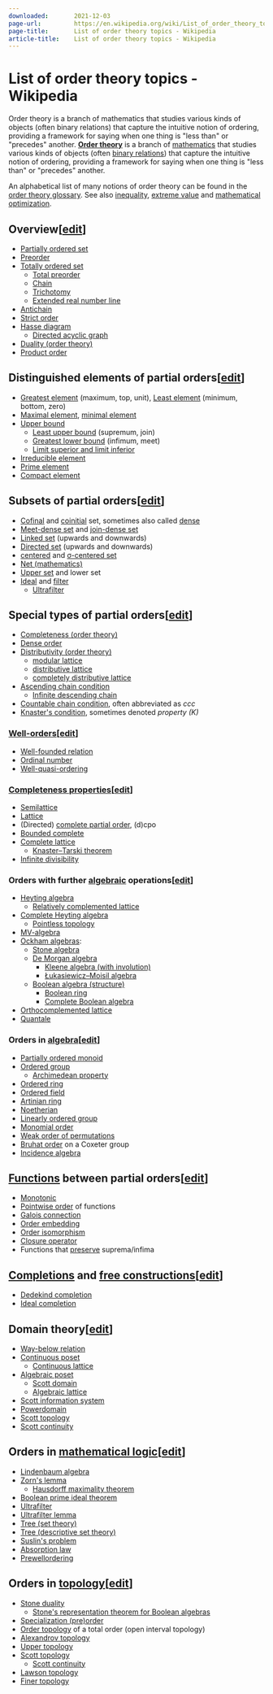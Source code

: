 ```yaml
---
downloaded:       2021-12-03
page-url:         https://en.wikipedia.org/wiki/List_of_order_theory_topics
page-title:       List of order theory topics - Wikipedia
article-title:    List of order theory topics - Wikipedia
---
```

# List of order theory topics - Wikipedia

Order theory is a branch of mathematics that studies various kinds of objects (often binary relations) that capture the intuitive notion of ordering, providing a framework for saying when one thing is "less than" or "precedes" another.
__[Order theory][1]__ is a branch of [mathematics][2] that studies various kinds of objects (often [binary relations][3]) that capture the intuitive notion of ordering, providing a framework for saying when one thing is "less than" or "precedes" another.

An alphabetical list of many notions of order theory can be found in the [order theory glossary][4]. See also [inequality][5], [extreme value][6] and [mathematical optimization][7].

## Overview\[[edit][8]\]

-   [Partially ordered set][9]
-   [Preorder][10]
-   [Totally ordered set][11]
    -   [Total preorder][12]
    -   [Chain][13]
    -   [Trichotomy][14]
    -   [Extended real number line][15]
-   [Antichain][16]
-   [Strict order][17]
-   [Hasse diagram][18]
    -   [Directed acyclic graph][19]
-   [Duality (order theory)][20]
-   [Product order][21]

## Distinguished elements of partial orders\[[edit][22]\]

-   [Greatest element][23] (maximum, top, unit), [Least element][24] (minimum, bottom, zero)
-   [Maximal element][25], [minimal element][26]
-   [Upper bound][27]
    -   [Least upper bound][28] (supremum, join)
    -   [Greatest lower bound][29] (infimum, meet)
    -   [Limit superior and limit inferior][30]
-   [Irreducible element][31]
-   [Prime element][32]
-   [Compact element][33]

## Subsets of partial orders\[[edit][34]\]

-   [Cofinal][35] and [coinitial][36] set, sometimes also called [dense][37]
-   [Meet-dense set][38] and [join-dense set][39]
-   [Linked set][40] (upwards and downwards)
-   [Directed set][41] (upwards and downwards)
-   [centered][42] and [σ-centered set][43]
-   [Net (mathematics)][44]
-   [Upper set][45] and lower set
-   [Ideal][46] and [filter][47]
    -   [Ultrafilter][48]

## Special types of partial orders\[[edit][49]\]

-   [Completeness (order theory)][50]
-   [Dense order][51]
-   [Distributivity (order theory)][52]
    -   [modular lattice][53]
    -   [distributive lattice][54]
    -   [completely distributive lattice][55]
-   [Ascending chain condition][56]
    -   [Infinite descending chain][57]
-   [Countable chain condition][58], often abbreviated as *ccc*
-   [Knaster's condition][59], sometimes denoted *property (K)*

### [Well-orders][60]\[[edit][61]\]

-   [Well-founded relation][62]
-   [Ordinal number][63]
-   [Well-quasi-ordering][64]

### [Completeness properties][65]\[[edit][66]\]

-   [Semilattice][67]
-   [Lattice][68]
-   (Directed) [complete partial order][69], (d)cpo
-   [Bounded complete][70]
-   [Complete lattice][71]
    -   [Knaster–Tarski theorem][72]
-   [Infinite divisibility][73]

### Orders with further [algebraic][74] operations\[[edit][75]\]

-   [Heyting algebra][76]
    -   [Relatively complemented lattice][77]
-   [Complete Heyting algebra][78]
    -   [Pointless topology][79]
-   [MV-algebra][80]
-   [Ockham algebras][81]:
    -   [Stone algebra][82]
    -   [De Morgan algebra][83]
        -   [Kleene algebra (with involution)][84]
        -   [Łukasiewicz–Moisil algebra][85]
    -   [Boolean algebra (structure)][86]
        -   [Boolean ring][87]
        -   [Complete Boolean algebra][88]
-   [Orthocomplemented lattice][89]
-   [Quantale][90]

### Orders in [algebra][91]\[[edit][92]\]

-   [Partially ordered monoid][93]
-   [Ordered group][94]
    -   [Archimedean property][95]
-   [Ordered ring][96]
-   [Ordered field][97]
-   [Artinian ring][98]
-   [Noetherian][99]
-   [Linearly ordered group][100]
-   [Monomial order][101]
-   [Weak order of permutations][102]
-   [Bruhat order][103] on a Coxeter group
-   [Incidence algebra][104]

## [Functions][105] between partial orders\[[edit][106]\]

-   [Monotonic][107]
-   [Pointwise order][108] of functions
-   [Galois connection][109]
-   [Order embedding][110]
-   [Order isomorphism][111]
-   [Closure operator][112]
-   Functions that [preserve][113] suprema/infima

## [Completions][114] and [free constructions][115]\[[edit][116]\]

-   [Dedekind completion][117]
-   [Ideal completion][118]

## Domain theory\[[edit][119]\]

-   [Way-below relation][120]
-   [Continuous poset][121]
    -   [Continuous lattice][122]
-   [Algebraic poset][123]
    -   [Scott domain][124]
    -   [Algebraic lattice][125]
-   [Scott information system][126]
-   [Powerdomain][127]
-   [Scott topology][128]
-   [Scott continuity][129]

## Orders in [mathematical logic][130]\[[edit][131]\]

-   [Lindenbaum algebra][132]
-   [Zorn's lemma][133]
    -   [Hausdorff maximality theorem][134]
-   [Boolean prime ideal theorem][135]
-   [Ultrafilter][136]
-   [Ultrafilter lemma][137]
-   [Tree (set theory)][138]
-   [Tree (descriptive set theory)][139]
-   [Suslin's problem][140]
-   [Absorption law][141]
-   [Prewellordering][142]

## Orders in [topology][143]\[[edit][144]\]

-   [Stone duality][145]
    -   [Stone's representation theorem for Boolean algebras][146]
-   [Specialization (pre)order][147]
-   [Order topology][148] of a total order (open interval topology)
-   [Alexandrov topology][149]
-   [Upper topology][150]
-   [Scott topology][151]
    -   [Scott continuity][152]
-   [Lawson topology][153]
-   [Finer topology][154]

[1]: https://en.wikipedia.org/wiki/Order_theory "Order theory"
[2]: https://en.wikipedia.org/wiki/Mathematics "Mathematics"
[3]: https://en.wikipedia.org/wiki/Binary_relation "Binary relation"
[4]: https://en.wikipedia.org/wiki/Order_theory_glossary "Order theory glossary"
[5]: https://en.wikipedia.org/wiki/Inequality_(mathematics) "Inequality (mathematics)"
[6]: https://en.wikipedia.org/wiki/Extreme_value "Extreme value"
[7]: https://en.wikipedia.org/wiki/Mathematical_optimization "Mathematical optimization"
[8]: https://en.wikipedia.org/w/index.php?title=List_of_order_theory_topics&action=edit&section=1 "Edit section: Overview"
[9]: https://en.wikipedia.org/wiki/Partially_ordered_set "Partially ordered set"
[10]: https://en.wikipedia.org/wiki/Preorder "Preorder"
[11]: https://en.wikipedia.org/wiki/Totally_ordered_set "Totally ordered set"
[12]: https://en.wikipedia.org/wiki/Total_preorder "Total preorder"
[13]: https://en.wikipedia.org/wiki/Chain_(order_theory) "Chain (order theory)"
[14]: https://en.wikipedia.org/wiki/Trichotomy_(mathematics) "Trichotomy (mathematics)"
[15]: https://en.wikipedia.org/wiki/Extended_real_number_line "Extended real number line"
[16]: https://en.wikipedia.org/wiki/Antichain "Antichain"
[17]: https://en.wikipedia.org/wiki/Strict_order "Strict order"
[18]: https://en.wikipedia.org/wiki/Hasse_diagram "Hasse diagram"
[19]: https://en.wikipedia.org/wiki/Directed_acyclic_graph "Directed acyclic graph"
[20]: https://en.wikipedia.org/wiki/Duality_(order_theory) "Duality (order theory)"
[21]: https://en.wikipedia.org/wiki/Product_order "Product order"
[22]: https://en.wikipedia.org/w/index.php?title=List_of_order_theory_topics&action=edit&section=2 "Edit section: Distinguished elements of partial orders"
[23]: https://en.wikipedia.org/wiki/Greatest_element "Greatest element"
[24]: https://en.wikipedia.org/wiki/Least_element "Least element"
[25]: https://en.wikipedia.org/wiki/Maximal_element "Maximal element"
[26]: https://en.wikipedia.org/wiki/Minimal_element "Minimal element"
[27]: https://en.wikipedia.org/wiki/Upper_bound "Upper bound"
[28]: https://en.wikipedia.org/wiki/Least_upper_bound "Least upper bound"
[29]: https://en.wikipedia.org/wiki/Greatest_lower_bound "Greatest lower bound"
[30]: https://en.wikipedia.org/wiki/Limit_superior_and_limit_inferior "Limit superior and limit inferior"
[31]: https://en.wikipedia.org/w/index.php?title=Irreducible_element_(order_theory)&action=edit&redlink=1 "Irreducible element (order theory) (page does not exist)"
[32]: https://en.wikipedia.org/w/index.php?title=Prime_element_(order_theory)&action=edit&redlink=1 "Prime element (order theory) (page does not exist)"
[33]: https://en.wikipedia.org/wiki/Compact_element "Compact element"
[34]: https://en.wikipedia.org/w/index.php?title=List_of_order_theory_topics&action=edit&section=3 "Edit section: Subsets of partial orders"
[35]: https://en.wikipedia.org/wiki/Cofinal_(mathematics) "Cofinal (mathematics)"
[36]: https://en.wikipedia.org/wiki/Cofinal_(mathematics) "Cofinal (mathematics)"
[37]: https://en.wikipedia.org/wiki/Cofinal_(mathematics) "Cofinal (mathematics)"
[38]: https://en.wikipedia.org/w/index.php?title=Meet-dense_set&action=edit&redlink=1 "Meet-dense set (page does not exist)"
[39]: https://en.wikipedia.org/w/index.php?title=Join-dense_set&action=edit&redlink=1 "Join-dense set (page does not exist)"
[40]: https://en.wikipedia.org/wiki/Linked_set "Linked set"
[41]: https://en.wikipedia.org/wiki/Directed_set "Directed set"
[42]: https://en.wikipedia.org/wiki/Centered_set "Centered set"
[43]: https://en.wikipedia.org/wiki/Centered_set "Centered set"
[44]: https://en.wikipedia.org/wiki/Net_(mathematics) "Net (mathematics)"
[45]: https://en.wikipedia.org/wiki/Upper_set "Upper set"
[46]: https://en.wikipedia.org/wiki/Ideal_(order_theory) "Ideal (order theory)"
[47]: https://en.wikipedia.org/wiki/Filter_(mathematics) "Filter (mathematics)"
[48]: https://en.wikipedia.org/wiki/Ultrafilter "Ultrafilter"
[49]: https://en.wikipedia.org/w/index.php?title=List_of_order_theory_topics&action=edit&section=4 "Edit section: Special types of partial orders"
[50]: https://en.wikipedia.org/wiki/Completeness_(order_theory) "Completeness (order theory)"
[51]: https://en.wikipedia.org/wiki/Dense_order "Dense order"
[52]: https://en.wikipedia.org/wiki/Distributivity_(order_theory) "Distributivity (order theory)"
[53]: https://en.wikipedia.org/wiki/Modular_lattice "Modular lattice"
[54]: https://en.wikipedia.org/wiki/Distributive_lattice "Distributive lattice"
[55]: https://en.wikipedia.org/wiki/Completely_distributive_lattice "Completely distributive lattice"
[56]: https://en.wikipedia.org/wiki/Ascending_chain_condition "Ascending chain condition"
[57]: https://en.wikipedia.org/wiki/Infinite_descending_chain "Infinite descending chain"
[58]: https://en.wikipedia.org/wiki/Countable_chain_condition "Countable chain condition"
[59]: https://en.wikipedia.org/wiki/Knaster%27s_condition "Knaster's condition"
[60]: https://en.wikipedia.org/wiki/Well-order "Well-order"
[61]: https://en.wikipedia.org/w/index.php?title=List_of_order_theory_topics&action=edit&section=5 "Edit section: Well-orders"
[62]: https://en.wikipedia.org/wiki/Well-founded_relation "Well-founded relation"
[63]: https://en.wikipedia.org/wiki/Ordinal_number "Ordinal number"
[64]: https://en.wikipedia.org/wiki/Well-quasi-ordering "Well-quasi-ordering"
[65]: https://en.wikipedia.org/wiki/Completeness_(order_theory) "Completeness (order theory)"
[66]: https://en.wikipedia.org/w/index.php?title=List_of_order_theory_topics&action=edit&section=6 "Edit section: Completeness properties"
[67]: https://en.wikipedia.org/wiki/Semilattice "Semilattice"
[68]: https://en.wikipedia.org/wiki/Lattice_(order) "Lattice (order)"
[69]: https://en.wikipedia.org/wiki/Complete_partial_order "Complete partial order"
[70]: https://en.wikipedia.org/wiki/Bounded_complete "Bounded complete"
[71]: https://en.wikipedia.org/wiki/Complete_lattice "Complete lattice"
[72]: https://en.wikipedia.org/wiki/Knaster%E2%80%93Tarski_theorem "Knaster–Tarski theorem"
[73]: https://en.wikipedia.org/wiki/Infinite_divisibility "Infinite divisibility"
[74]: https://en.wikipedia.org/wiki/Abstract_algebra "Abstract algebra"
[75]: https://en.wikipedia.org/w/index.php?title=List_of_order_theory_topics&action=edit&section=7 "Edit section: Orders with further algebraic operations"
[76]: https://en.wikipedia.org/wiki/Heyting_algebra "Heyting algebra"
[77]: https://en.wikipedia.org/wiki/Relatively_complemented_lattice "Relatively complemented lattice"
[78]: https://en.wikipedia.org/wiki/Complete_Heyting_algebra "Complete Heyting algebra"
[79]: https://en.wikipedia.org/wiki/Pointless_topology "Pointless topology"
[80]: https://en.wikipedia.org/wiki/MV-algebra "MV-algebra"
[81]: https://en.wikipedia.org/wiki/Ockham_algebra "Ockham algebra"
[82]: https://en.wikipedia.org/wiki/Stone_algebra "Stone algebra"
[83]: https://en.wikipedia.org/wiki/De_Morgan_algebra "De Morgan algebra"
[84]: https://en.wikipedia.org/wiki/Kleene_algebra_(with_involution) "Kleene algebra (with involution)"
[85]: https://en.wikipedia.org/wiki/%C5%81ukasiewicz%E2%80%93Moisil_algebra "Łukasiewicz–Moisil algebra"
[86]: https://en.wikipedia.org/wiki/Boolean_algebra_(structure) "Boolean algebra (structure)"
[87]: https://en.wikipedia.org/wiki/Boolean_ring "Boolean ring"
[88]: https://en.wikipedia.org/wiki/Complete_Boolean_algebra "Complete Boolean algebra"
[89]: https://en.wikipedia.org/wiki/Orthocomplemented_lattice "Orthocomplemented lattice"
[90]: https://en.wikipedia.org/wiki/Quantale "Quantale"
[91]: https://en.wikipedia.org/wiki/Algebra "Algebra"
[92]: https://en.wikipedia.org/w/index.php?title=List_of_order_theory_topics&action=edit&section=8 "Edit section: Orders in algebra"
[93]: https://en.wikipedia.org/wiki/Partially_ordered_monoid "Partially ordered monoid"
[94]: https://en.wikipedia.org/wiki/Ordered_group "Ordered group"
[95]: https://en.wikipedia.org/wiki/Archimedean_property "Archimedean property"
[96]: https://en.wikipedia.org/wiki/Ordered_ring "Ordered ring"
[97]: https://en.wikipedia.org/wiki/Ordered_field "Ordered field"
[98]: https://en.wikipedia.org/wiki/Artinian_ring "Artinian ring"
[99]: https://en.wikipedia.org/wiki/Noetherian "Noetherian"
[100]: https://en.wikipedia.org/wiki/Linearly_ordered_group "Linearly ordered group"
[101]: https://en.wikipedia.org/wiki/Monomial_order "Monomial order"
[102]: https://en.wikipedia.org/wiki/Weak_order_of_permutations "Weak order of permutations"
[103]: https://en.wikipedia.org/wiki/Bruhat_order "Bruhat order"
[104]: https://en.wikipedia.org/wiki/Incidence_algebra "Incidence algebra"
[105]: https://en.wikipedia.org/wiki/Function_(mathematics) "Function (mathematics)"
[106]: https://en.wikipedia.org/w/index.php?title=List_of_order_theory_topics&action=edit&section=9 "Edit section: Functions between partial orders"
[107]: https://en.wikipedia.org/wiki/Monotonic "Monotonic"
[108]: https://en.wikipedia.org/wiki/Pointwise_order "Pointwise order"
[109]: https://en.wikipedia.org/wiki/Galois_connection "Galois connection"
[110]: https://en.wikipedia.org/wiki/Order_embedding "Order embedding"
[111]: https://en.wikipedia.org/wiki/Order_isomorphism "Order isomorphism"
[112]: https://en.wikipedia.org/wiki/Closure_operator "Closure operator"
[113]: https://en.wikipedia.org/wiki/Limit-preserving_function_(order_theory) "Limit-preserving function (order theory)"
[114]: https://en.wikipedia.org/wiki/Completion_(order_theory) "Completion (order theory)"
[115]: https://en.wikipedia.org/wiki/Free_object "Free object"
[116]: https://en.wikipedia.org/w/index.php?title=List_of_order_theory_topics&action=edit&section=10 "Edit section: Completions and free constructions"
[117]: https://en.wikipedia.org/wiki/Dedekind_completion "Dedekind completion"
[118]: https://en.wikipedia.org/w/index.php?title=Ideal_completion&action=edit&redlink=1 "Ideal completion (page does not exist)"
[119]: https://en.wikipedia.org/w/index.php?title=List_of_order_theory_topics&action=edit&section=11 "Edit section: Domain theory"
[120]: https://en.wikipedia.org/wiki/Way-below_relation "Way-below relation"
[121]: https://en.wikipedia.org/w/index.php?title=Continuous_poset&action=edit&redlink=1 "Continuous poset (page does not exist)"
[122]: https://en.wikipedia.org/wiki/Continuous_lattice "Continuous lattice"
[123]: https://en.wikipedia.org/wiki/Algebraic_poset "Algebraic poset"
[124]: https://en.wikipedia.org/wiki/Scott_domain "Scott domain"
[125]: https://en.wikipedia.org/wiki/Algebraic_lattice "Algebraic lattice"
[126]: https://en.wikipedia.org/wiki/Scott_information_system "Scott information system"
[127]: https://en.wikipedia.org/wiki/Powerdomain "Powerdomain"
[128]: https://en.wikipedia.org/wiki/Scott_topology "Scott topology"
[129]: https://en.wikipedia.org/wiki/Scott_continuity "Scott continuity"
[130]: https://en.wikipedia.org/wiki/Mathematical_logic "Mathematical logic"
[131]: https://en.wikipedia.org/w/index.php?title=List_of_order_theory_topics&action=edit&section=12 "Edit section: Orders in mathematical logic"
[132]: https://en.wikipedia.org/wiki/Lindenbaum_algebra "Lindenbaum algebra"
[133]: https://en.wikipedia.org/wiki/Zorn%27s_lemma "Zorn's lemma"
[134]: https://en.wikipedia.org/wiki/Hausdorff_maximality_theorem "Hausdorff maximality theorem"
[135]: https://en.wikipedia.org/wiki/Boolean_prime_ideal_theorem "Boolean prime ideal theorem"
[136]: https://en.wikipedia.org/wiki/Ultrafilter "Ultrafilter"
[137]: https://en.wikipedia.org/wiki/Ultrafilter_lemma "Ultrafilter lemma"
[138]: https://en.wikipedia.org/wiki/Tree_(set_theory) "Tree (set theory)"
[139]: https://en.wikipedia.org/wiki/Tree_(descriptive_set_theory) "Tree (descriptive set theory)"
[140]: https://en.wikipedia.org/wiki/Suslin%27s_problem "Suslin's problem"
[141]: https://en.wikipedia.org/wiki/Absorption_law "Absorption law"
[142]: https://en.wikipedia.org/wiki/Prewellordering "Prewellordering"
[143]: https://en.wikipedia.org/wiki/Topology "Topology"
[144]: https://en.wikipedia.org/w/index.php?title=List_of_order_theory_topics&action=edit&section=13 "Edit section: Orders in topology"
[145]: https://en.wikipedia.org/wiki/Stone_duality "Stone duality"
[146]: https://en.wikipedia.org/wiki/Stone%27s_representation_theorem_for_Boolean_algebras "Stone's representation theorem for Boolean algebras"
[147]: https://en.wikipedia.org/wiki/Specialization_(pre)order "Specialization (pre)order"
[148]: https://en.wikipedia.org/wiki/Order_topology "Order topology"
[149]: https://en.wikipedia.org/wiki/Alexandrov_topology "Alexandrov topology"
[150]: https://en.wikipedia.org/wiki/Upper_topology "Upper topology"
[151]: https://en.wikipedia.org/wiki/Scott_topology "Scott topology"
[152]: https://en.wikipedia.org/wiki/Scott_continuity "Scott continuity"
[153]: https://en.wikipedia.org/wiki/Lawson_topology "Lawson topology"
[154]: https://en.wikipedia.org/wiki/Finer_topology "Finer topology"
